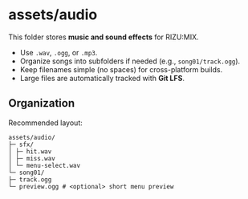 # assets/audio

This folder stores **music and sound effects** for RIZU:MIX.

- Use `.wav`, `.ogg`, or `.mp3`.
- Organize songs into subfolders if needed (e.g., `song01/track.ogg`).
- Keep filenames simple (no spaces) for cross-platform builds.
- Large files are automatically tracked with **Git LFS**.



## Organization
Recommended layout:

    assets/audio/
    ├─ sfx/
    │ ├─ hit.wav
    │ ├─ miss.wav
    │ └─ menu-select.wav
    └─ song01/
    ├─ track.ogg
    └─ preview.ogg # <optional> short menu preview